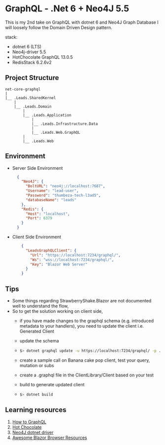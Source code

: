 # GraphQL - .Net 6 + Neo4J 5.5

This is my 2nd take on GraphQL with dotnet 6 and Neo4J Graph Database
I will loosely follow the Domain Driven Design pattern.

stack:

- dotnet 6 (LTS)
- Neo4j-driver 5.5
- HotChocolate GraphQL 13.0.5
- RedisStack 6.2.6v2

## Project Structure

```text
net-core-graphql
|
|__ .Leads.SharedKernel
    |
    |__ .Leads.Domain
        |
        |__ .Leads.Application
            |
            |__ .Leads.Infrastructure.Data
            |
            |__ .Leads.Web.GraphQL
        |
        |__ .Leads.Web
```

## Environment

- Server Side Environment

  ```json
    {
      "Neo4J": {
        "BoltURL": "neo4j://localhost:7687",
        "Username": "lead-user",
        "Password": "thumbeza-tech-l3ad5",
        "databaseName": "leads"
      },
      "Redis": {
        "Host": "localhost",
        "Port": 6379
      }
    }
  ```

- Client Side Environment

    ```json
        {
          "LeadsGraphQLClient": {
            "Url": "https://localhost:7234/graphql/",
            "Ws": "wss://localhost:7234/graphql/",
            "Key": "Blazor Web Server"
          }
        }
    ```

## Tips

- Some things regarding StrawberryShake.Blazor are not documented well to understand the flow,
- So to get the solution working on client side,
  - if you have made changes to the graphql schema (e.g. introduced metadata to your handlers), you need to update the client i.e. Generated Client
  - update the schema
  
  - ```sh
    $> dotnet graphql update -u https://localhost:7234/graphql/ -p ./Client -j
    ```
  
  - create a sample call on Banana cake pop client, test your query, mutation or subs
  - create a .graphql file in the ClientLibrary/Client based on your test
  - build to generate updated client
  
  - ```sh
    $> dotnet build
    ```

## Learning resources

1. [How to GraphQL](https://www.howtographql.com/)
1. [Hot Chocolate](https://chillicream.com/docs/hotchocolate/v13/get-started-with-graphql-in-net-core)
1. [Neo4J dotnet driver](https://neo4j.com/developer/dotnet/)
1. [Awesome Blazor Browser Resources](https://jsakamoto.github.io/awesome-blazor-browser/?k=)
